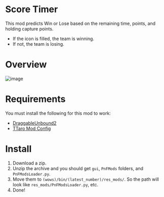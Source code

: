 # Score Timer
This mod predicts Win or Lose based on the remaining time, points, and holding capture points.
- If the icon is filled, the team is winning.
- If not, the team is losing.

# Overview
![image](https://github.com/AndrewTaro/ScoreTimer2Public/assets/36262823/b5b4c941-9511-42d8-84fb-c74414c622d8)

# Requirements
You must install the following for this mod to work:
- [DraggableUnbound2](../../../DraggableUnbound2)
- [TTaro Mod Config](../../../TTaroModConfig)

# Install
1. Download a zip.
2. Unzip the archive and you should get `gui`, `PnFMods` folders, and `PnFModsLoader.py`.
3. Move them to `(wows)/bin/(latest_number)/res_mods/`. So the path will look like `res_mods/PnFModsLoader.py`, etc.
4. Done!

